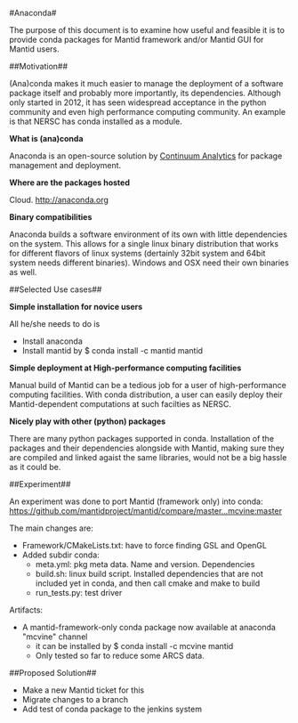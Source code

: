 #Anaconda#

The purpose of this document is to examine how useful and feasible it is to
provide conda packages for Mantid framework and/or Mantid GUI for Mantid users.

##Motivation##

(Ana)conda makes it much easier to manage the deployment of a software package itself
and probably more importantly, its dependencies.
Although only started in 2012, it has seen widespread acceptance in the python community
and even high performance computing community. 
An example is that NERSC has conda installed as a module.

**What is (ana)conda**

Anaconda is an open-source solution by [Continuum Analytics](http://continuum.io)
for package management and deployment.

**Where are the packages hosted**

Cloud. http://anaconda.org

**Binary compatibilities**

Anaconda builds a software environment of its own with little dependencies on the system.
This allows for a single linux binary distribution that works for different flavors
of linux systems (dertainly 32bit system and 64bit system needs different binaries).
Windows and OSX need their own binaries as well.

##Selected Use cases##

**Simple installation for novice users**

All he/she needs to do is
* Install anaconda
* Install mantid by
  $ conda install -c mantid mantid

**Simple deployment at High-performance computing facilities**

Manual build of Mantid can be a tedious job for a user of high-performance computing
facilities. 
With conda distribution, a user can easily deploy their Mantid-dependent
computations at such facilties as NERSC.

**Nicely play with other (python) packages**

There are many python packages supported in conda. 
Installation of the packages and their dependencies alongside with Mantid,
making sure they are compiled and linked agaist the same libraries,
would not be a big hassle as it could be.

##Experiment##

An experiment was done to port Mantid (framework only) into conda:
 https://github.com/mantidproject/mantid/compare/master...mcvine:master
 
The main changes are:
* Framework/CMakeLists.txt: have to force finding GSL and OpenGL
* Added subdir conda:
  - meta.yml: pkg meta data. Name and version. Dependencies
  - build.sh: linux build script. Installed dependencies that are not included yet in conda, and then call cmake and make to build
  - run_tests.py: test driver

Artifacts:
* A mantid-framework-only conda package now available at anaconda "mcvine" channel
  - it can be installed by
    $ conda install -c mcvine mantid
  - Only tested so far to reduce some ARCS data. 

##Proposed Solution##
* Make a new Mantid ticket for this
* Migrate changes to a branch
* Add test of conda package to the jenkins system

